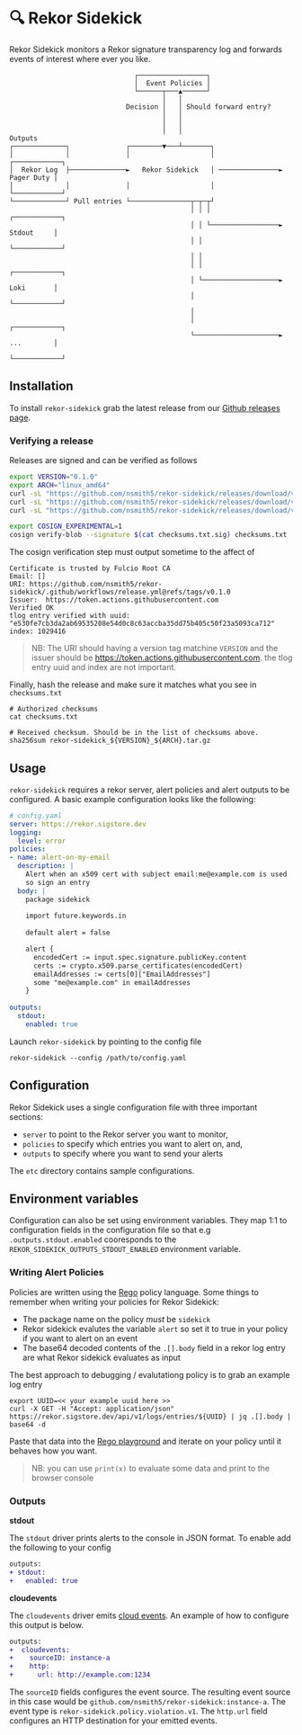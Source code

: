 # 🔍 Rekor Sidekick

Rekor Sidekick monitors a Rekor signature transparency log and forwards events
of interest where ever you like.

```
                               ┌─────────────────┐
                               │  Event Policies │
                               └──────┬───▲──────┘
                                      │   │
                             Decision │   │ Should forward entry?
                                      │   │
                                      │   │
                                      │   │                           Outputs
┌─────────────┐              ┌────────▼───┴───────┐
│             │              │                    │                ┌────────────┐
│  Rekor Log  ├──────────────►   Rekor Sidekick   │ ───────────────► Pager Duty │
│             │              │                    │                └────────────┘
└─────────────┘ Pull entries └───────────────┬─┬─┬┘
                                             │ │ │                 ┌────────────┐
                                             │ │ └─────────────────► Stdout     │
                                             │ │                   └────────────┘
                                             │ │
                                             │ │                   ┌────────────┐
                                             │ └───────────────────► Loki       │
                                             │                     └────────────┘
                                             │
                                             │                     ┌────────────┐
                                             └─────────────────────► ...        │
                                                                   └────────────┘
```

## Installation

To install `rekor-sidekick` grab the latest release from our [Github releases
page](https://github.com/nsmith5/rekor-sidekick/releases).

### Verifying a release

Releases are signed and can be verified as follows

```bash
export VERSION="0.1.0"
export ARCH="linux_amd64"
curl -sL "https://github.com/nsmith5/rekor-sidekick/releases/download/v${VERSION}/rekor-sidekick_${VERSION}_${ARCH}.tar.gz" > rekor-sidekick_${VERSION}_${ARCH}.tar.gz
curl -sL "https://github.com/nsmith5/rekor-sidekick/releases/download/v${VERSION}/checksums.txt" > checksums.txt
curl -sL "https://github.com/nsmith5/rekor-sidekick/releases/download/v${VERSION}/checksums.txt.sig" > checksums.txt.sig

export COSIGN_EXPERIMENTAL=1
cosign verify-blob --signature $(cat checksums.txt.sig) checksums.txt
```

The cosign verification step must output sometime to the affect of

```
Certificate is trusted by Fulcio Root CA
Email: []
URI: https://github.com/nsmith5/rekor-sidekick/.github/workflows/release.yml@refs/tags/v0.1.0
Issuer:  https://token.actions.githubusercontent.com
Verified OK
tlog entry verified with uuid: "e530fe7cb3da2ab69535208e54d0c8c63accba35dd75b405c50f23a5093ca712" index: 1029416
```

> NB: The URI should having a version tag matchine `VERSION` and the issuer
> should be https://token.actions.githubusercontent.com.  the tlog entry uuid
> and index are not important.

Finally, hash the release and make sure it matches what you see in `checksums.txt`

```
# Authorized checksums
cat checksums.txt

# Received checksum. Should be in the list of checksums above.
sha256sum rekor-sidekick_${VERSION}_${ARCH}.tar.gz
```

## Usage

`rekor-sidekick` requires a rekor server, alert policies and alert outputs to
be configured. A basic example configuration looks like the following:

```yaml
# config.yaml
server: https://rekor.sigstore.dev
logging:
  level: error
policies:
- name: alert-on-my-email
  description: |
    Alert when an x509 cert with subject email:me@example.com is used
    so sign an entry
  body: |
    package sidekick
    
    import future.keywords.in    
 
    default alert = false

    alert {
      encodedCert := input.spec.signature.publicKey.content
      certs := crypto.x509.parse_certificates(encodedCert)
      emailAddresses := certs[0]["EmailAddresses"]
      some "me@example.com" in emailAddresses
    }
    
outputs:
  stdout:
    enabled: true
```

Launch `rekor-sidekick` by pointing to the config file

```
rekor-sidekick --config /path/to/config.yaml
```

## Configuration

Rekor Sidekick uses a single configuration file with three important sections:

- `server` to point to the Rekor server you want to monitor,
- `policies` to specify which entries you want to alert on, and,
- `outputs` to specify where you want to send your alerts

The `etc` directory contains sample configurations.

## Environment variables

Configuration can also be set using environment variables. They map 1:1 to
configuration fields in the configuration file so that e.g
`.outputs.stdout.enabled` cooresponds to the
`REKOR_SIDEKICK_OUTPUTS_STDOUT_ENABLED` environment variable.

### Writing Alert Policies

Policies are written using the
[Rego](https://www.openpolicyagent.org/docs/latest/policy-language/) policy
language. Some things to remember when writing your policies for Rekor
Sidekick:

- The package name on the policy _must_ be `sidekick`
- Rekor sidekick evalutes the variable `alert` so set it to true in your policy
  if you want to alert on an event
- The base64 decoded contents of the `.[].body` field in a rekor log entry are
  what Rekor sidekick evaluates as input

The best approach to debugging / evalutationg policy is to grab an example log
entry

```
export UUID=<< your example uuid here >>
curl -X GET -H "Accept: application/json" https://rekor.sigstore.dev/api/v1/logs/entries/${UUID} | jq .[].body | base64 -d
```

Paste that data into the [Rego playground](https://play.openpolicyagent.org/)
and iterate on your policy until it behaves how you want.

> NB: you can use `print(x)` to evaluate some data and print to the browser console

### Outputs

**stdout**

The `stdout` driver prints alerts to the console in JSON format. To enable add
the following to your config

```diff
outputs:
+ stdout:
+   enabled: true
```

**cloudevents**

The `cloudevents` driver emits [cloud events](https://cloudevents.io). An example
of how to configure this output is below.

```diff
outputs:
+  cloudevents:
+    sourceID: instance-a
+    http:
+      url: http://example.com:1234
```

The `sourceID` fields configures the event source. The resulting event source
in this case would be `github.com/nsmith5/rekor-sidekick:instance-a`. The event
type is `rekor-sidekick.policy.violation.v1`. The `http.url` field configures
an HTTP destination for your emitted events. 
